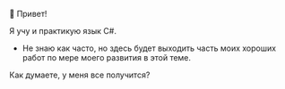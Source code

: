 👋 Привет!

Я учу и практикую язык C#. 

- Не знаю как часто, но здесь будет выходить часть моих хороших работ по мере моего развития в этой теме.

Как думаете, у меня все получится?
